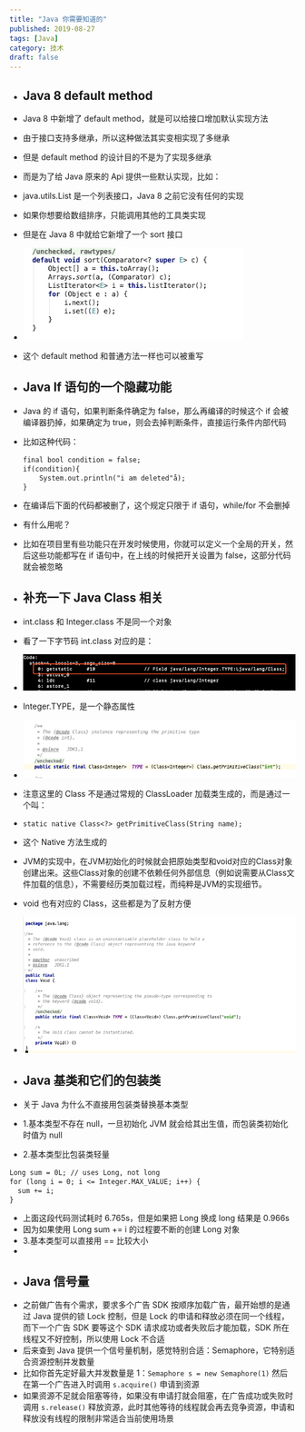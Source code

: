 ```yaml
---
title: "Java 你需要知道的"
published: 2019-08-27
tags: [Java]
category: 技术
draft: false
---
```


- ## Java 8 default method
- Java 8 中新增了 default method，就是可以给接口增加默认实现方法
- 由于接口支持多继承，所以这种做法其实变相实现了多继承
- 但是 default method 的设计目的不是为了实现多继承
- 而是为了给 Java 原来的 Api 提供一些默认实现，比如：
- java.utils.List<T> 是一个列表接口，Java 8 之前它没有任何的实现
- 如果你想要给数组排序，只能调用其他的工具类实现
- 但是在 Java 8 中就给它新增了一个 sort 接口
- ![img.png](img.png)
- 这个 default method 和普通方法一样也可以被重写


- ## Java If 语句的一个隐藏功能
- Java 的 if 语句，如果判断条件确定为 false，那么再编译的时候这个 if 会被编译器扔掉，如果确定为 true，则会去掉判断条件，直接运行条件内部代码
- 比如这种代码：
  ````
  final bool condition = false;
  if(condition){
      System.out.println("i am deleted"å);
  }
  ````
- 在编译后下面的代码都被删了，这个规定只限于 if 语句，while/for 不会删掉
- 有什么用呢？
- 比如在项目里有些功能只在开发时候使用，你就可以定义一个全局的开关，然后这些功能都写在 if 语句中，在上线的时候把开关设置为 false，这部分代码就会被忽略


- ## 补充一下 Java Class 相关
- int.class 和 Integer.class 不是同一个对象
- 看了一下字节码 int.class 对应的是：
- ![img_1.png](img_1.png)
- Integer.TYPE，是一个静态属性
- ![img_2.png](img_2.png)
- 注意这里的 Class 不是通过常规的 ClassLoader 加载类生成的，而是通过一个叫：
- `static native Class<?> getPrimitiveClass(String name);`
- 这个 Native 方法生成的
- JVM的实现中，在JVM初始化的时候就会把原始类型和void对应的Class对象创建出来。这些Class对象的创建不依赖任何外部信息（例如说需要从Class文件加载的信息），不需要经历类加载过程，而纯粹是JVM的实现细节。
- void 也有对应的 Class，这些都是为了反射方便
- ![img_3.png](img_3.png)

- ## Java 基类和它们的包装类
- 关于 Java 为什么不直接用包装类替换基本类型
- 1.基本类型不存在 null，一旦初始化 JVM 就会给其出生值，而包装类初始化时值为 null
- 2.基本类型比包装类轻量
```
Long sum = 0L; // uses Long, not long
for (long i = 0; i <= Integer.MAX_VALUE; i++) {
  sum += i;
}
```
- 上面这段代码测试耗时 6.765s，但是如果把 Long 换成 long 结果是 0.966s
- 因为如果使用 Long sum += i 的过程要不断的创建 Long 对象
- 3.基本类型可以直接用 == 比较大小
- 
- ## Java 信号量
- 之前做广告有个需求，要求多个广告 SDK 按顺序加载广告，最开始想的是通过 Java 提供的锁 Lock 控制，但是 Lock 的申请和释放必须在同一个线程，而下一个广告 SDK 要等这个 SDK 请求成功或者失败后才能加载，SDK 所在线程又不好控制，所以使用 Lock 不合适
- 后来查到 Java 提供一个信号量机制，感觉特别合适：Semaphore，它特别适合资源控制并发数量
- 比如你首先定好最大并发数量是 1：`Semaphore s = new Semaphore(1)`
  然后在第一个广告进入时调用 `s.acquire()` 申请到资源
- 如果资源不足就会阻塞等待，如果没有申请打就会阻塞，在广告成功或失败时调用 `s.release()` 释放资源，此时其他等待的线程就会再去竞争资源，申请和释放没有线程的限制非常适合当前使用场景